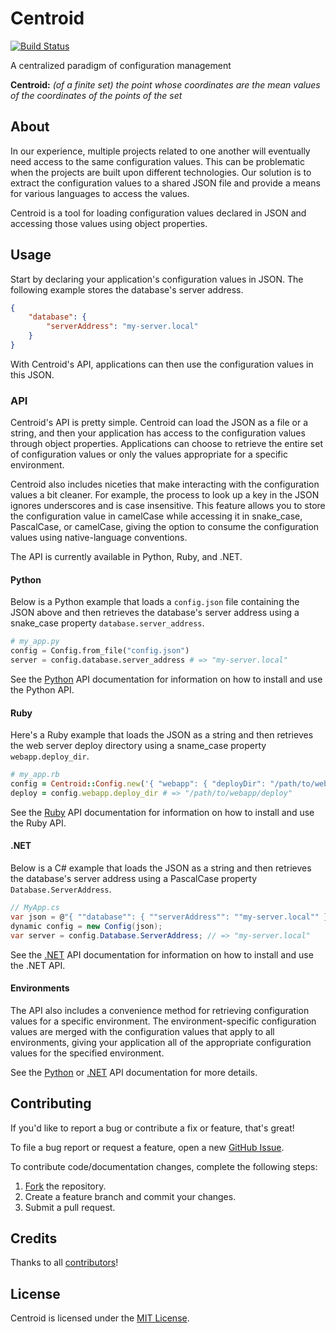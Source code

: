# Centroid

[![Build Status](https://travis-ci.org/ResourceDataInc/Centroid.png?branch=master)](https://travis-ci.org/ResourceDataInc/Centroid)

A centralized paradigm of configuration management

**Centroid:** *(of a finite set) the point whose coordinates are the mean values of the coordinates of the points of the set*

## About

In our experience, multiple projects related to one another will eventually need access to the same configuration values. This can be problematic when the projects are built upon different technologies. Our solution is to extract the configuration values to a shared JSON file and provide a means for various languages to access the values.

Centroid is a tool for loading configuration values declared in JSON and accessing those values using object properties.

## Usage

Start by declaring your application's configuration values in JSON. The following example stores the database's server address.

```json
{
    "database": {
        "serverAddress": "my-server.local"
    }
}
```

With Centroid's API, applications can then use the configuration values in this JSON.

### API

Centroid's API is pretty simple. Centroid can load the JSON as a file or a string, and then your application has access to the configuration values through object properties. Applications can choose to retrieve the entire set of configuration values or only the values appropriate for a specific environment.

Centroid also includes niceties that make interacting with the configuration values a bit cleaner. For example, the process to look up a key in the JSON ignores underscores and is case insensitive. This feature allows you to store the configuration value in camelCase while accessing it in snake_case, PascalCase, or camelCase, giving the option to consume the configuration values using native-language conventions.

The API is currently available in Python, Ruby, and .NET.

#### Python

Below is a Python example that loads a `config.json` file containing the JSON above and then retrieves the database's server address using a snake_case property `database.server_address`.

```py
# my_app.py
config = Config.from_file("config.json")
server = config.database.server_address # => "my-server.local"
```

See the [Python](python/README.md) API documentation for information on how to install and use the Python API.

#### Ruby

Here's a Ruby example that loads the JSON as a string and then retrieves the web server deploy directory using a sname_case property `webapp.deploy_dir`.

```rb
# my_app.rb
config = Centroid::Config.new('{ "webapp": { "deployDir": "/path/to/webapp/deploy" } }')
deploy = config.webapp.deploy_dir # => "/path/to/webapp/deploy"
```

See the [Ruby](ruby/README.md) API documentation for information on how to install and use the Ruby API.

#### .NET

Below is a C# example that loads the JSON as a string and then retrieves the database's server address using a PascalCase property `Database.ServerAddress`.

```cs
// MyApp.cs
var json = @"{ ""database"": { ""serverAddress"": ""my-server.local"" } }";
dynamic config = new Config(json);
var server = config.Database.ServerAddress; // => "my-server.local"
```

See the [.NET](dot-net/README.md) API documentation for information on how to install and use the .NET API.

#### Environments

The API also includes a convenience method for retrieving configuration values for a specific environment. The environment-specific configuration values are merged with the configuration values that apply to all environments, giving your application all of the appropriate configuration values for the specified environment.

See the [Python](python/README.md) or [.NET](dot-net/README.md) API documentation for more details.

## Contributing

If you'd like to report a bug or contribute a fix or feature, that's great!

To file a bug report or request a feature, open a new [GitHub Issue](https://github.com/ResourceDataInc/Centroid/issues/new).

To contribute code/documentation changes, complete the following steps:

1. [Fork](https://github.com/ResourceDataInc/Centroid/fork) the repository.
1. Create a feature branch and commit your changes.
1. Submit a pull request.

## Credits

Thanks to all [contributors](https://github.com/ResourceDataInc/Centroid/graphs/contributors)!

## License

Centroid is licensed under the [MIT License](LICENSE.txt).
